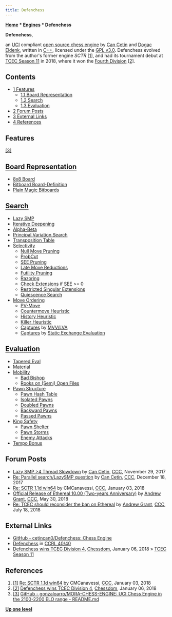 ```yaml
---
title: Defenchess
---
```

**[Home](Home "Home") * [Engines](Engines "Engines") * Defenchess**

**Defenchess**,

an [UCI](UCI "UCI") compliant [open source chess engine](Category:Open_Source "Category:Open Source") by [Can Cetin](index.php?title=Can_Cetin&action=edit&redlink=1 "Can Cetin (page does not exist)") and [Dogac Eldenk](index.php?title=Dogac_Eldenk&action=edit&redlink=1 "Dogac Eldenk (page does not exist)"), written in [C++](Cpp "Cpp"), licensed under the [GPL v3.0](Free_Software_Foundation#GPL "Free Software Foundation").
Defenchess evolved from the author's former engine *SCTR* <a id="cite-note-1" href="#cite-ref-1">[1]</a>, and had its tournament debut at [TCEC Season 11](TCEC_Season_11 "TCEC Season 11") in 2018, where it won the [Fourth Division](TCEC_Season_11#Fourth "TCEC Season 11") <a id="cite-note-2" href="#cite-ref-2">[2]</a>.

## Contents

- [1 Features](#features)
  - [1.1 Board Representation](#board-representation)
  - [1.2 Search](#search)
  - [1.3 Evaluation](#evaluation)
- [2 Forum Posts](#forum-posts)
- [3 External Links](#external-links)
- [4 References](#references)

## Features

<a id="cite-note-3" href="#cite-ref-3">[3]</a>

## [Board Representation](Board_Representation "Board Representation")

- [8x8 Board](8x8_Board "8x8 Board")
- [Bitboard Board-Definition](Bitboard_Board-Definition#CBoardDef "Bitboard Board-Definition")
- [Plain Magic Bitboards](Magic_Bitboards#Plain "Magic Bitboards")

## [Search](Search "Search")

- [Lazy SMP](Lazy_SMP "Lazy SMP")
- [Iterative Deepening](Iterative_Deepening "Iterative Deepening")
- [Alpha-Beta](Alpha-Beta "Alpha-Beta")
- [Principal Variation Search](Principal_Variation_Search "Principal Variation Search")
- [Transposition Table](Transposition_Table "Transposition Table")
- [Selectivity](Selectivity "Selectivity")
  - [Null Move Pruning](Null_Move_Pruning "Null Move Pruning")
  - [ProbCut](ProbCut "ProbCut")
  - [SEE Pruning](Static_Exchange_Evaluation "Static Exchange Evaluation")
  - [Late Move Reductions](Late_Move_Reductions "Late Move Reductions")
  - [Futility Pruning](Futility_Pruning "Futility Pruning")
  - [Razoring](Razoring "Razoring")
  - [Check Extensions](Check_Extensions "Check Extensions") if [SEE](Static_Exchange_Evaluation "Static Exchange Evaluation") >= 0
  - [Restricted Singular Extensions](Singular_Extensions#RestrictedSE "Singular Extensions")
  - [Quiescence Search](Quiescence_Search "Quiescence Search")
- [Move Ordering](Move_Ordering "Move Ordering")
  - [PV-Move](PV-Move "PV-Move")
  - [Countermove Heuristic](Countermove_Heuristic "Countermove Heuristic")
  - [History Heuristic](History_Heuristic "History Heuristic")
  - [Killer Heuristic](Killer_Heuristic "Killer Heuristic")
  - [Captures](Captures "Captures") by [MVV/LVA](MVV-LVA "MVV-LVA")
  - [Captures](Captures "Captures") by [Static Exchange Evaluation](Static_Exchange_Evaluation "Static Exchange Evaluation")

## [Evaluation](Evaluation "Evaluation")

- [Tapered Eval](Tapered_Eval "Tapered Eval")
- [Material](Material "Material")
- [Mobility](Mobility "Mobility")
  - [Bad Bishop](Bad_Bishop "Bad Bishop")
  - [Rooks on (Semi) Open Files](Rook_on_Open_File "Rook on Open File")
- [Pawn Structure](Pawn_Structure "Pawn Structure")
  - [Pawn Hash Table](Pawn_Hash_Table "Pawn Hash Table")
  - [Isolated Pawns](Isolated_Pawn "Isolated Pawn")
  - [Doubled Pawns](Doubled_Pawn "Doubled Pawn")
  - [Backward Pawns](Backward_Pawn "Backward Pawn")
  - [Passed Pawns](Passed_Pawn "Passed Pawn")
- [King Safety](King_Safety "King Safety")
  - [Pawn Shelter](King_Safety#PawnShield "King Safety")
  - [Pawn Storms](King_Safety#PawnStorm "King Safety")
  - [Enemy Attacks](King_Safety#Attacking "King Safety")
- [Tempo Bonus](Tempo#Tempo_Bonus "Tempo")

## Forum Posts

- [Lazy SMP >4 Thread Slowdown](http://www.talkchess.com/forum3/viewtopic.php?f=7&t=65844) by [Can Cetin](index.php?title=Can_Cetin&action=edit&redlink=1 "Can Cetin (page does not exist)"), [CCC](CCC "CCC"), November 29, 2017
- [Re: Parallel search/LazySMP question](http://www.talkchess.com/forum3/viewtopic.php?f=7&t=66044&start=10) by [Can Cetin](index.php?title=Can_Cetin&action=edit&redlink=1 "Can Cetin (page does not exist)"), [CCC](CCC "CCC"), December 18, 2017
- [Re: SCTR 1.1d win64](http://www.talkchess.com/forum3/viewtopic.php?f=2&t=65861&start=13) by CMCanavessi, [CCC](CCC "CCC"), January 03, 2018
- [Official Release of Ethereal 10.00 (Two-years Anniversary)](http://www.talkchess.com/forum3/viewtopic.php?f=2&t=67602&p=763874) by [Andrew Grant](Andrew_Grant "Andrew Grant"), [CCC](CCC "CCC"), May 30, 2018
- [Re: TCEC should reconsider the ban on Ethereal](http://www.talkchess.com/forum3/viewtopic.php?f=2&t=67994&start=20) by [Andrew Grant](Andrew_Grant "Andrew Grant"), [CCC](CCC "CCC"), July 18, 2018

## External Links

- [GitHub - cetincan0/Defenchess: Chess Engine](https://github.com/cetincan0/Defenchess)
- [Defenchess](https://ccrl.chessdom.com/ccrl/4040/cgi/compare_engines.cgi?family=Defenchess&print=Rating+list&print=Results+table&print=LOS+table&print=Ponder+hit+table&print=Eval+difference+table&print=Comopp+gamenum+table&print=Overlap+table&print=Score+with+common+opponents) in [CCRL 40/40](CCRL "CCRL")
- [Defenchess wins TCEC Division 4](http://www.chessdom.com/defenchess-wins-tcec-division-4/), [Chessdom](index.php?title=Chessdom&action=edit&redlink=1 "Chessdom (page does not exist)"), January 06, 2018 » [TCEC Season 11](TCEC_Season_11 "TCEC Season 11")

## References

1. <a id="cite-ref-1" href="#cite-note-1">[1]</a> [Re: SCTR 1.1d win64](http://www.talkchess.com/forum3/viewtopic.php?f=2&t=65861&start=13) by CMCanavessi, [CCC](CCC "CCC"), January 03, 2018
1. <a id="cite-ref-2" href="#cite-note-2">[2]</a> [Defenchess wins TCEC Division 4](http://www.chessdom.com/defenchess-wins-tcec-division-4/), [Chessdom](index.php?title=Chessdom&action=edit&redlink=1 "Chessdom (page does not exist)"), January 06, 2018
1. <a id="cite-ref-3" href="#cite-note-3">[3]</a> [GitHub - gonzaloarro/MORA-CHESS-ENGINE: UCI Chess Engine in the 2100-2200 ELO range - README.md](https://github.com/gonzaloarro/MORA-CHESS-ENGINE)

**[Up one level](Engines "Engines")**

